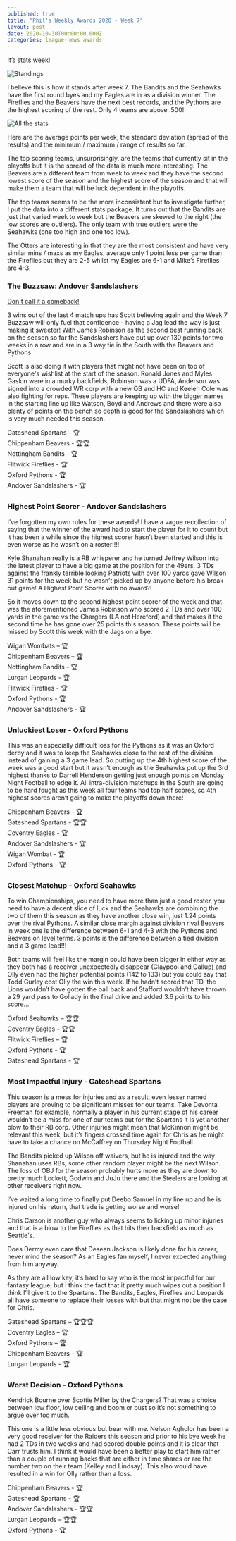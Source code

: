 ```yaml
---
published: true
title: "Phil's Weekly Awards 2020 - Week 7"
layout: post
date: 2020-10-30T00:00:00.000Z
categories: league-news awards
---
```


It’s stats week!

![Standings]({{site.baseurl}}/images/awards-week-7-2020-assets/stats1.png)

I believe this is how it stands after week 7. The Bandits and the Seahawks have the first round byes and my Eagles are in as a division winner. The Fireflies and the Beavers have the next best records, and the Pythons are the highest scoring of the rest. Only 4 teams are above .500!

![All the stats]({{site.baseurl}}/images/awards-week-7-2020-assets/stats2.png)

Here are the average points per week, the standard deviation (spread of the results) and the minimum / maximum / range of results so far.

The top scoring teams, unsurprisingly, are the teams that currently sit in the playoffs but it is the spread of the data is much more interesting. The Beavers are a different team from week to week and they have the second lowest score of the season and the highest score of the season and that will make them a team that will be luck dependent in the playoffs. 
 
The top teams seems to be the more inconsistent but to investigate further, I put the data into a different stats package. It turns out that the Bandits are just that varied week to week but the Beavers are skewed to the right (the low scores are outliers). The only team with true outliers were the Seahawks (one too high and one too low).

The Otters are interesting in that they are the most consistent and have very similar mins / maxs as my Eagles, average only 1 point less per game than the Fireflies but they are 2-5 whilst my Eagles are 6-1 and Mike’s Fireflies are 4-3.  
 
### The Buzzsaw: Andover Sandslashers

[Don't call it a comeback!](https://youtu.be/vimZj8HW0Kg?t=9)
 
3 wins out of the last 4 match ups has Scott believing again and the Week 7 Buzzsaw will only fuel that confidence - having a Jag lead the way is just making it sweeter! With James Robinson as the second best running back on the season so far the Sandslashers have put up over 130 points for two weeks in a row and are in a 3 way tie in the South with the Beavers and Pythons.

Scott is also doing it with players that might not have been on top of everyone's wishlist at the start of the season. Ronald Jones and Myles Gaskin were in a murky backfields, Robinson was a UDFA, Anderson was signed into a crowded WR corp with a new QB and HC and Keelen Cole was also fighting for reps. These players are keeping up with the bigger names in the starting line up like Watson, Boyd and Andrews and there were also plenty of points on the bench so depth is good for the Sandslashers which is very much needed this season.

Gateshead Spartans - 🏆  
Chippenham Beavers - 🏆🏆  
Nottingham Bandits - 🏆  
Flitwick Fireflies - 🏆  
Oxford Pythons - 🏆  
Andover Sandslashers - 🏆  
 
### Highest Point Scorer - Andover Sandslashers
 
I’ve forgotten my own rules for these awards! I have a vague recollection of saying that the winner of the award had to start the player for it to count but it has been a while since the highest scorer hasn’t been started and this is even worse as he wasn’t on a roster!!!!

Kyle Shanahan really is a RB whisperer and he turned Jeffrey Wilson into the latest player to have a big game at the position for the 49ers. 3 TDs against the frankly terrible looking Patriots with over 100 yards gave Wilson 31 points for the week but he wasn’t picked up by anyone before his break out game! A Highest Point Scorer with no award?!

So it moves down to the second highest point scorer of the week and that was the aforementioned James Robinson who scored 2 TDs and over 100 yards in the game vs the Chargers (LA not Hereford) and that makes it the second time he has gone over 25 points this season. These points will be missed by Scott this week with the Jags on a bye.
 
Wigan Wombats – 🏆  
Chippenham Beavers – 🏆  
Nottingham Bandits - 🏆  
Lurgan Leopards - 🏆  
Flitwick Fireflies - 🏆  
Oxford Pythons - 🏆  
Andover Sandslashers - 🏆  
 
### Unluckiest Loser - Oxford Pythons

This was an especially difficult loss for the Pythons as it was an Oxford derby and it was to keep the Seahawks close to the rest of the division instead of gaining a 3 game lead. So putting up the 4th highest score of the week was a good start but it wasn’t enough as the Seahawks put up the 3rd highest thanks to Darrell Henderson getting just enough points on Monday Night Football to edge it. All intra-division matchups in the South are going to be hard fought as this week all four teams had top half scores, so 4th highest scores aren’t going to make the playoffs down there!

Chippenham Beavers - 🏆  
Gateshead Spartans - 🏆🏆  
Coventry Eagles - 🏆  
Andover Sandslashers - 🏆  
Wigan Wombat - 🏆  
Oxford Pythons - 🏆  
  
### Closest Matchup - Oxford Seahawks
 
To win Championships, you need to have more than just a good roster, you need to have a decent slice of luck and the Seahawks are combining the two of them this season as they have another close win, just 1.24 points over the rival Pythons. A similar close margin against division rival Beavers in week one is the difference between 6-1 and 4-3 with the Pythons and Beavers on level terms. 3 points is the difference between a tied division and a 3 game lead!!! 

Both teams will feel like the margin could have been bigger in either way as they both has a receiver unexpectedly disappear (Claypool and Gallup) and Olly even had the higher potential points (142 to 133) but you could say that Todd Gurley cost Olly the win this week. If he hadn’t scored that TD, the Lions wouldn’t have gotten the ball back and Stafford wouldn’t have thrown a 29 yard pass to Gollady in the final drive and added 3.6 points to his score…
 
Oxford Seahawks – 🏆🏆  
Coventry Eagles – 🏆🏆  
Flitwick Fireflies – 🏆  
Oxford Pythons - 🏆  
Gateshead Spartans - 🏆  
 
### Most Impactful Injury - Gateshead Spartans
 
This season is a mess for injuries and as a result, even lesser named players are proving to be significant misses for our teams. Take Devonta Freeman for example, normally a player in his current stage of his career wouldn’t be a miss for one of our teams but for the Spartans it is yet another blow to their RB corp. Other injuries might mean that McKinnon might be relevant this week, but it’s fingers crossed time again for Chris as he might have to take a chance on McCaffrey on Thursday Night Football.

The Bandits picked up Wilson off waivers, but he is injured and the way Shanahan uses RBs, some other random player might be the next Wilson. The loss of OBJ for the season probably hurts more as they are down to pretty much Lockett, Godwin and JuJu there and the Steelers are looking at other receivers right now.

I’ve waited a long time to finally put Deebo Samuel in my line up and he is injured on his return, that trade is getting worse and worse!

Chris Carson is another guy who always seems to licking up minor injuries and that is a blow to the Fireflies as that hits their backfield as much as Seattle's.

Does Dermy even care that Desean Jackson is likely done for his career, never mind the season? As an Eagles fan myself, I never expected anything from him anyway.

As they are all low key, it’s hard to say who is the most impactful for our fantasy league, but I think the fact that it pretty much wipes out a position I think I’ll give it to the Spartans. The Bandits, Eagles, Fireflies and Leopards all have someone to replace their losses with but that might not be the case for Chris.
 
Gateshead Spartans – 🏆🏆🏆  
Coventry Eagles – 🏆  
Oxford Pythons – 🏆  
Chippenham Beavers – 🏆  
Lurgan Leopards - 🏆  
 
### Worst Decision - Oxford Pythons

Kendrick Bourne over Scottie Miller by the Chargers? That was a choice between low floor, low ceiling and boom or bust so it’s not something to argue over too much.

This one is a little less obvious but bear with me. Nelson Agholor has been a very good receiver for the Raiders this season and prior to his bye week he had 2 TDs in two weeks and had scored double points and it is clear that Carr trusts him. I think it would have been a better play to start him rather than a couple of running backs that are either in time shares or are the number two on their team (Kelley and Lindsay). This also would have resulted in a win for Olly rather than a loss.

Chippenham Beavers - 🏆  
Gateshead Spartans - 🏆  
Andover Sandslashers – 🏆🏆  
Lurgan Leopards  – 🏆🏆  
Oxford Pythons - 🏆  